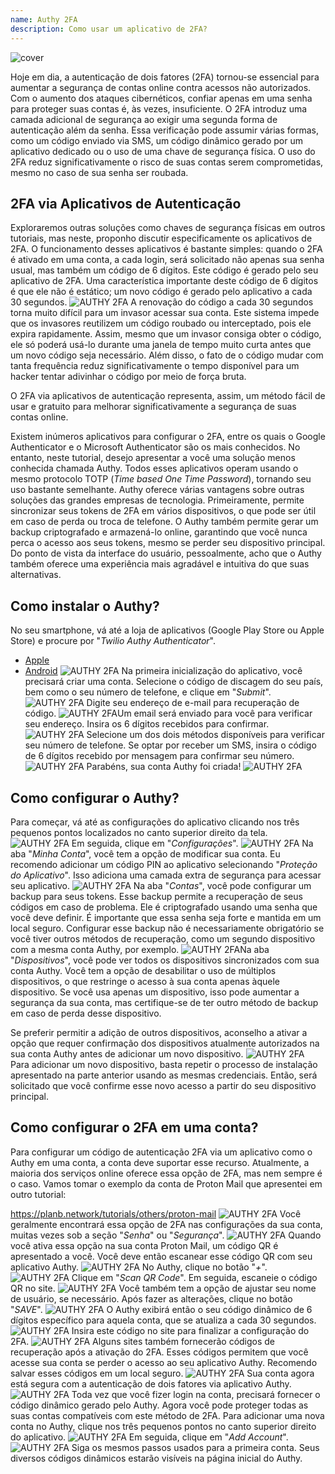 ```yaml
---
name: Authy 2FA
description: Como usar um aplicativo de 2FA?
---
```

![cover](assets/cover.webp)

Hoje em dia, a autenticação de dois fatores (2FA) tornou-se essencial para aumentar a segurança de contas online contra acessos não autorizados. Com o aumento dos ataques cibernéticos, confiar apenas em uma senha para proteger suas contas é, às vezes, insuficiente. O 2FA introduz uma camada adicional de segurança ao exigir uma segunda forma de autenticação além da senha. Essa verificação pode assumir várias formas, como um código enviado via SMS, um código dinâmico gerado por um aplicativo dedicado ou o uso de uma chave de segurança física. O uso do 2FA reduz significativamente o risco de suas contas serem comprometidas, mesmo no caso de sua senha ser roubada.

## 2FA via Aplicativos de Autenticação

Exploraremos outras soluções como chaves de segurança físicas em outros tutoriais, mas neste, proponho discutir especificamente os aplicativos de 2FA. O funcionamento desses aplicativos é bastante simples: quando o 2FA é ativado em uma conta, a cada login, será solicitado não apenas sua senha usual, mas também um código de 6 dígitos. Este código é gerado pelo seu aplicativo de 2FA. Uma característica importante deste código de 6 dígitos é que ele não é estático; um novo código é gerado pelo aplicativo a cada 30 segundos.
![AUTHY 2FA](assets/notext/01.webp)
A renovação do código a cada 30 segundos torna muito difícil para um invasor acessar sua conta. Este sistema impede que os invasores reutilizem um código roubado ou interceptado, pois ele expira rapidamente. Assim, mesmo que um invasor consiga obter o código, ele só poderá usá-lo durante uma janela de tempo muito curta antes que um novo código seja necessário. Além disso, o fato de o código mudar com tanta frequência reduz significativamente o tempo disponível para um hacker tentar adivinhar o código por meio de força bruta.

O 2FA via aplicativos de autenticação representa, assim, um método fácil de usar e gratuito para melhorar significativamente a segurança de suas contas online.

Existem inúmeros aplicativos para configurar o 2FA, entre os quais o Google Authenticator e o Microsoft Authenticator são os mais conhecidos. No entanto, neste tutorial, desejo apresentar a você uma solução menos conhecida chamada Authy. Todos esses aplicativos operam usando o mesmo protocolo TOTP (*Time based One Time Password*), tornando seu uso bastante semelhante.
Authy oferece várias vantagens sobre outras soluções das grandes empresas de tecnologia. Primeiramente, permite sincronizar seus tokens de 2FA em vários dispositivos, o que pode ser útil em caso de perda ou troca de telefone. O Authy também permite gerar um backup criptografado e armazená-lo online, garantindo que você nunca perca o acesso aos seus tokens, mesmo se perder seu dispositivo principal. Do ponto de vista da interface do usuário, pessoalmente, acho que o Authy também oferece uma experiência mais agradável e intuitiva do que suas alternativas.

## Como instalar o Authy?

No seu smartphone, vá até a loja de aplicativos (Google Play Store ou Apple Store) e procure por "*Twilio Authy Authenticator*".

- [Apple](https://apps.apple.com/us/app/twilio-authy/id494168017)
- [Android](https://play.google.com/store/apps/details?id=com.authy.authy)
![AUTHY 2FA](assets/notext/02.webp)
Na primeira inicialização do aplicativo, você precisará criar uma conta. Selecione o código de discagem do seu país, bem como o seu número de telefone, e clique em "*Submit*".
![AUTHY 2FA](assets/notext/03.webp)
Digite seu endereço de e-mail para recuperação de código.
![AUTHY 2FA](assets/notext/04.webp)Um email será enviado para você para verificar seu endereço. Insira os 6 dígitos recebidos para confirmar.
![AUTHY 2FA](assets/notext/05.webp)
Selecione um dos dois métodos disponíveis para verificar seu número de telefone. Se optar por receber um SMS, insira o código de 6 dígitos recebido por mensagem para confirmar seu número.
![AUTHY 2FA](assets/notext/06.webp)
Parabéns, sua conta Authy foi criada!
![AUTHY 2FA](assets/notext/07.webp)
## Como configurar o Authy?

Para começar, vá até as configurações do aplicativo clicando nos três pequenos pontos localizados no canto superior direito da tela.
![AUTHY 2FA](assets/notext/08.webp)
Em seguida, clique em "*Configurações*".
![AUTHY 2FA](assets/notext/09.webp)
Na aba "*Minha Conta*", você tem a opção de modificar sua conta. Eu recomendo adicionar um código PIN ao aplicativo selecionando "*Proteção do Aplicativo*". Isso adiciona uma camada extra de segurança para acessar seu aplicativo.
![AUTHY 2FA](assets/notext/10.webp)
Na aba "*Contas*", você pode configurar um backup para seus tokens. Esse backup permite a recuperação de seus códigos em caso de problema. Ele é criptografado usando uma senha que você deve definir. É importante que essa senha seja forte e mantida em um local seguro. Configurar esse backup não é necessariamente obrigatório se você tiver outros métodos de recuperação, como um segundo dispositivo com a mesma conta Authy, por exemplo.
![AUTHY 2FA](assets/notext/11.webp)Na aba "*Dispositivos*", você pode ver todos os dispositivos sincronizados com sua conta Authy. Você tem a opção de desabilitar o uso de múltiplos dispositivos, o que restringe o acesso à sua conta apenas àquele dispositivo. Se você usa apenas um dispositivo, isso pode aumentar a segurança da sua conta, mas certifique-se de ter outro método de backup em caso de perda desse dispositivo.

Se preferir permitir a adição de outros dispositivos, aconselho a ativar a opção que requer confirmação dos dispositivos atualmente autorizados na sua conta Authy antes de adicionar um novo dispositivo.
![AUTHY 2FA](assets/notext/12.webp)
Para adicionar um novo dispositivo, basta repetir o processo de instalação apresentado na parte anterior usando as mesmas credenciais. Então, será solicitado que você confirme esse novo acesso a partir do seu dispositivo principal.

## Como configurar o 2FA em uma conta?

Para configurar um código de autenticação 2FA via um aplicativo como o Authy em uma conta, a conta deve suportar esse recurso. Atualmente, a maioria dos serviços online oferece essa opção de 2FA, mas nem sempre é o caso. Vamos tomar o exemplo da conta de Proton Mail que apresentei em outro tutorial:

https://planb.network/tutorials/others/proton-mail
![AUTHY 2FA](assets/notext/13.webp)
Você geralmente encontrará essa opção de 2FA nas configurações da sua conta, muitas vezes sob a seção "*Senha*" ou "*Segurança*".
![AUTHY 2FA](assets/notext/14.webp)
Quando você ativa essa opção na sua conta Proton Mail, um código QR é apresentado a você. Você deve então escanear esse código QR com seu aplicativo Authy.
![AUTHY 2FA](assets/notext/15.webp)
No Authy, clique no botão "*+*".
![AUTHY 2FA](assets/notext/16.webp)
Clique em "*Scan QR Code*". Em seguida, escaneie o código QR no site. ![AUTHY 2FA](assets/notext/17.webp)
Você também tem a opção de ajustar seu nome de usuário, se necessário. Após fazer as alterações, clique no botão "*SAVE*".
![AUTHY 2FA](assets/notext/18.webp)
O Authy exibirá então o seu código dinâmico de 6 dígitos específico para aquela conta, que se atualiza a cada 30 segundos.
![AUTHY 2FA](assets/notext/19.webp)
Insira este código no site para finalizar a configuração do 2FA.
![AUTHY 2FA](assets/notext/20.webp)
Alguns sites também fornecerão códigos de recuperação após a ativação do 2FA. Esses códigos permitem que você acesse sua conta se perder o acesso ao seu aplicativo Authy. Recomendo salvar esses códigos em um local seguro.
![AUTHY 2FA](assets/notext/21.webp) Sua conta agora está segura com a autenticação de dois fatores via aplicativo Authy.
![AUTHY 2FA](assets/notext/22.webp)
Toda vez que você fizer login na conta, precisará fornecer o código dinâmico gerado pelo Authy. Agora você pode proteger todas as suas contas compatíveis com este método de 2FA. Para adicionar uma nova conta no Authy, clique nos três pequenos pontos no canto superior direito do aplicativo.
![AUTHY 2FA](assets/notext/23.webp)
Em seguida, clique em "*Add Account*".
![AUTHY 2FA](assets/notext/24.webp)
Siga os mesmos passos usados para a primeira conta. Seus diversos códigos dinâmicos estarão visíveis na página inicial do Authy.